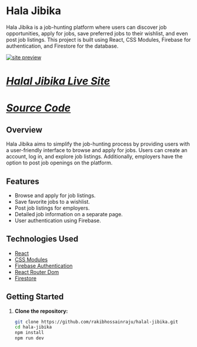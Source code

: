 # Hala Jibika

Hala Jibika is a job-hunting platform where users can discover job opportunities, apply for jobs, save preferred jobs to their wishlist, and even post job listings. This project is built using React, CSS Modules, Firebase for authentication, and Firestore for the database.

<a href="https://halal-jibika-22.netlify.app/" target="_blank"><img src="https://i.ibb.co/tXW58nK/site-preview.png" alt="site preview" /></a>


# *[Halal Jibika Live Site](https://halal-jibika-22.netlify.app/)*
# *[Source Code](https://github.com/rakibhossainraju/halal-jibika)*

## Overview

Hala Jibika aims to simplify the job-hunting process by providing users with a user-friendly interface to browse and apply for jobs. Users can create an account, log in, and explore job listings. Additionally, employers have the option to post job openings on the platform.

## Features

- Browse and apply for job listings.
- Save favorite jobs to a wishlist.
- Post job listings for employers.
- Detailed job information on a separate page.
- User authentication using Firebase.

## Technologies Used

- [React](https://reactjs.org/)
- [CSS Modules](https://github.com/css-modules/css-modules)
- [Firebase Authentication](https://firebase.google.com/docs/auth)
- [React Router Dom](https://reactrouter.com/)
- [Firestore](https://firebase.google.com/docs/firestore)

## Getting Started

1. **Clone the repository:**

   ```bash
   git clone https://github.com/rakibhossainraju/halal-jibika.git
   cd hala-jibika
   npm install
   npm run dev
